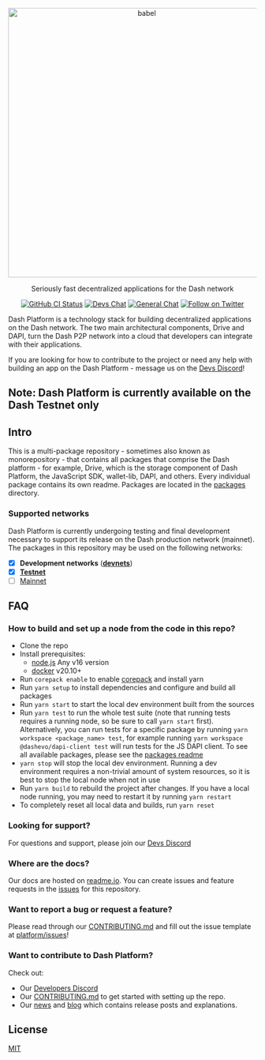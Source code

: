 <p align="center">
  <a href="https://dashplatform.readme.io/docs/introduction-what-is-dash-platform/">
    <img alt="babel" src="https://media.dash.org/wp-content/uploads/dash_digital-cash_logo_2018_rgb_for_screens.png" width="546">
  </a>
</p>

<p align="center">
  Seriously fast decentralized applications for the Dash network
</p>

<p align="center">
  <a href="https://github.com/dashpay/platform/actions/workflows/all-packages.yml"><img alt="GitHub CI Status" src="https://github.com/dashpay/platform/actions/workflows/all-packages.yml/badge.svg"></a>
  <a href="https://chat.dashdevs.org/"><img alt="Devs Chat" src="https://img.shields.io/badge/discord-Dev_chat-738adb"></a>
  <a href="https://discordapp.com/invite/PXbUxJB"><img alt="General Chat" src="https://img.shields.io/badge/discord-General_chat-738adb"></a>
  <a href="https://twitter.com/intent/follow?screen_name=Dashpay"><img alt="Follow on Twitter" src="https://img.shields.io/twitter/follow/Dashpay.svg?style=social&label=Follow"></a>
</p>

Dash Platform is a technology stack for building decentralized applications on
the Dash network. The two main architectural components, Drive and DAPI, turn
the Dash P2P network into a cloud that developers can integrate with their
applications.

If you are looking for how to contribute to the project or need any help with
building an app on the Dash Platform - message us on the [Devs
Discord](https://chat.dashdevs.org/)!

## Note: Dash Platform is currently available on the Dash Testnet only

## Intro

This is a multi-package repository - sometimes also known as monorepository -
that contains all packages that comprise the Dash platform - for example, Drive,
which is the storage component of Dash Platform, the JavaScript SDK, wallet-lib,
DAPI, and others. Every individual package contains its own readme. Packages are
located in the [packages](./packages) directory.

### Supported networks

Dash Platform is currently undergoing testing and final development necessary to
support its release on the Dash production network (mainnet). The packages in
this repository may be used on the following networks:

- [x] **Development networks** ([**devnets**](https://dashplatform.readme.io/docs/reference-glossary#devnet))
- [x] [**Testnet**](https://dashplatform.readme.io/docs/reference-glossary#testnet)
- [ ] [Mainnet](https://dashplatform.readme.io/docs/reference-glossary#mainnet)

## FAQ

### How to build and set up a node from the code in this repo?

- Clone the repo
- Install prerequisites:
  - [node.js](https://nodejs.org/) Any v16 version
  - [docker](https://docs.docker.com/get-docker/) v20.10+
- Run `corepack enable` to enable [corepack](https://nodejs.org/dist/latest/docs/api/corepack.html) and install yarn
- Run `yarn setup` to install dependencies and configure and build all packages
- Run `yarn start` to start the local dev environment built from the sources
- Run `yarn test` to run the whole test suite (note that running tests requires a running node, 
 so be sure to call `yarn start` first). Alternatively, you can run tests for a specific 
 package by running `yarn workspace <package_name> test`, for example running 
 `yarn workspace @dashevo/dapi-client test` will run tests for the JS DAPI client. To see 
 all available packages, please see the [packages readme](./packages/README.md)
- `yarn stop` will stop the local dev environment. Running a dev environment requires a non-trivial amount of system resources,
 so it is best to stop the local node when not in use
- Run `yarn build` to rebuild the project after changes. If you have a local node
 running, you may need to restart it by running `yarn restart`
- To completely reset all local data and builds, run `yarn reset`

### Looking for support?

For questions and support, please join our [Devs
Discord](https://chat.dashdevs.org/)

### Where are the docs?

Our docs are hosted on
[readme.io](https://dashplatform.readme.io/docs/introduction-what-is-dash-platform).
You can create issues and feature requests in the
[issues](https://github.com/dashpay/platform/issues) for this repository.

### Want to report a bug or request a feature?

Please read through our [CONTRIBUTING.md](CONTRIBUTING.md) and fill out the
issue template at [platform/issues](https://github.com/dashpay/platform/issues)!

### Want to contribute to Dash Platform?

Check out:

- Our [Developers Discord](https://chat.dashdevs.org/)
- Our [CONTRIBUTING.md](CONTRIBUTING.md) to get started with setting up the
  repo.
- Our [news](https://www.dash.org/news/) and [blog](https://www.dash.org/blog/) which contains release posts and
  explanations.

## License

[MIT](LICENSE.md)

